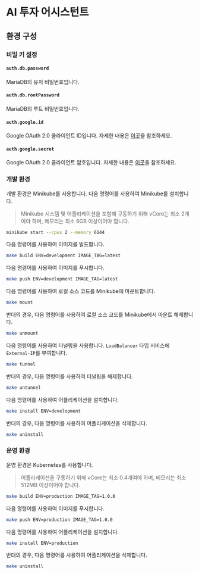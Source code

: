 # AI 투자 어시스턴트

## 환경 구성

### 비밀 키 설정

#### `auth.db.password`

MariaDB의 유저 비밀번호입니다.

#### `auth.db.rootPassword`

MariaDB의 루트 비밀번호입니다.

#### `auth.google.id`

Google OAuth 2.0 클라이언트 ID입니다. 자세한 내용은 [이곳](https://developers.google.com/identity/protocols/oauth2/web-server?hl=ko)을 참조하세요.

#### `auth.google.secret`

Google OAuth 2.0 클라이언트 암호입니다. 자세한 내용은 [이곳](https://developers.google.com/identity/protocols/oauth2/web-server?hl=ko)을 참조하세요.

### 개발 환경

개발 환경은 Minikube를 사용합니다. 다음 명령어를 사용하여 Minikube를 설치합니다.

> Minikube 시스템 및 어플리케이션을 포함해 구동하기 위해 vCore는 최소 2개여야 하며, 메모리는 최소 6GB 이상이어야 합니다.

```bash
minikube start --cpus 2 --memory 6144
```

다음 명령어를 사용하여 이미지를 빌드합니다.

```bash
make build ENV=development IMAGE_TAG=latest
```

다음 명령어를 사용하여 이미지를 푸시합니다.

```bash
make push ENV=development IMAGE_TAG=latest
```

다음 명령어를 사용하여 로컬 소스 코드를 Minikube에 마운트합니다.

```bash
make mount
```

반대의 경우, 다음 명령어를 사용하여 로컬 소스 코드를 Minikube에서 마운트 해제합니다.

```bash
make unmount
```

다음 명령어를 사용하여 터널링을 사용합니다. `LoadBalancer` 타입 서비스에 `External-IP`를 부여합니다.

```bash
make tunnel
```

반대의 경우, 다음 명령어를 사용하여 터널링을 해제합니다.

```bash
make untunnel
```

다음 명령어를 사용하여 어플리케이션을 설치합니다.

```bash
make install ENV=development
```

반대의 경우, 다음 명령어를 사용하여 어플리케이션을 삭제합니다.

```bash
make uninstall
```

### 운영 환경

운영 환경은 Kubernetes를 사용합니다.

> 어플리케이션을 구동하기 위해 vCore는 최소 0.4개여야 하며, 메모리는 최소 512MB 이상이어야 합니다.

```bash
make build ENV=production IMAGE_TAG=1.0.0
```

다음 명령어를 사용하여 이미지를 푸시합니다.

```bash
make push ENV=production IMAGE_TAG=1.0.0
```

다음 명령어를 사용하여 어플리케이션을 설치합니다.

```bash
make install ENV=production
```

반대의 경우, 다음 명령어를 사용하여 어플리케이션을 삭제합니다.

```bash
make uninstall
```
